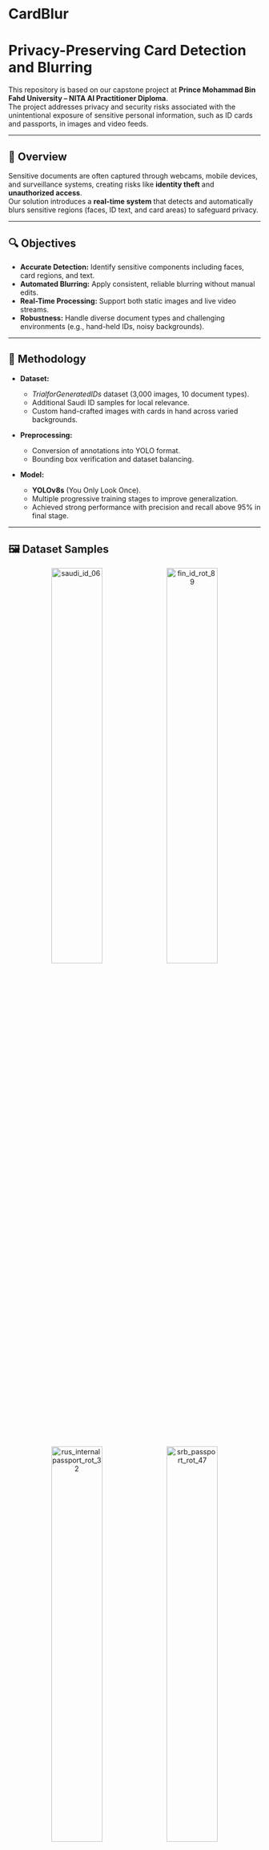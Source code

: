# CardBlur
# Privacy-Preserving Card Detection and Blurring

This repository is based on our capstone project at **Prince Mohammad Bin Fahd University – NITA AI Practitioner Diploma**.  
The project addresses privacy and security risks associated with the unintentional exposure of sensitive personal information, such as ID cards and passports, in images and video feeds.

---

## 📖 Overview
Sensitive documents are often captured through webcams, mobile devices, and surveillance systems, creating risks like **identity theft** and **unauthorized access**.  
Our solution introduces a **real-time system** that detects and automatically blurs sensitive regions (faces, ID text, and card areas) to safeguard privacy.

---

## 🔍 Objectives
- **Accurate Detection:** Identify sensitive components including faces, card regions, and text.  
- **Automated Blurring:** Apply consistent, reliable blurring without manual edits.  
- **Real-Time Processing:** Support both static images and live video streams.  
- **Robustness:** Handle diverse document types and challenging environments (e.g., hand-held IDs, noisy backgrounds).  

---

## 🧠 Methodology
- **Dataset:**  
  - *TrialforGeneratedIDs* dataset (3,000 images, 10 document types).  
  - Additional Saudi ID samples for local relevance.  
  - Custom hand-crafted images with cards in hand across varied backgrounds.  

- **Preprocessing:**  
  - Conversion of annotations into YOLO format.  
  - Bounding box verification and dataset balancing.  

- **Model:**  
  - **YOLOv8s** (You Only Look Once).  
  - Multiple progressive training stages to improve generalization.  
  - Achieved strong performance with precision and recall above 95% in final stage.

---

## 🖼️ Dataset Samples

<div align="center">

<img src="https://github.com/user-attachments/assets/23803715-7971-4bbc-980f-b7d487da4df4" alt="saudi_id_06" width="45%"/>
<img src="https://github.com/user-attachments/assets/7bdf24e1-c89b-455b-8c12-0db2f5d7d867" alt="fin_id_rot_89" width="45%"/>
<img src="https://github.com/user-attachments/assets/32d60923-a238-4321-89ce-720d3398f068" alt="rus_internalpassport_rot_32" width="45%"/>
<img src="https://github.com/user-attachments/assets/760de171-8208-4cd7-96e6-520e48eacd98" alt="srb_passport_rot_47" width="45%"/>

</div>

---

## 📊 Key Results
| Training Stage | mAP50 | mAP50-95 | Recall | Precision |
|----------------|-------|----------|--------|-----------|
| Stage 1        | 0.89  | 0.79     | 0.86   | 0.92      |
| Stage 2        | 0.93  | 0.84     | 0.90   | 0.94      |
| Stage 3        | 0.94  | 0.86     | 0.92   | 0.93      |
| Stage 4        | 0.96  | 0.92     | 0.95   | 0.98      |

The model demonstrated **robust detection across multiple ID types**, improving especially in challenging scenarios like hand-held cards and diverse backgrounds.

---

## 🌍 Applications
- **Security systems** (airports, banks, government offices)  
- **Remote work environments** (document verification in video calls)  
- **Public platforms** (sharing images/videos without exposing personal data)  

---

## ⚠️ Ethical Considerations
- Designed for **privacy preservation**, not surveillance.  
- Users must comply with **data protection laws** and ensure **ethical deployment**.  

---

## 👩‍💻 Team
- **Project Manager:** Renad Almutairi  
- **Data Specialist:** Jory Alsultan  
- **Machine Learning:** Shatha Khawaji  
- **Web & Deployment:** Yara Alsardi  

---

## 📄 Citation
If you use this work in research or industry, please cite:

